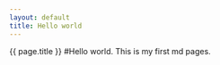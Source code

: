 ```yaml
---
layout: default
title: Hello world
---
```


{{ page.title }}
#Hello world.
This is my first md pages.
